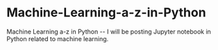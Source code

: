 # Machine-Learning-a-z-in-Python
Machine Learning a-z in Python --
I will be posting Jupyter notebook in Python related to machine learning.

